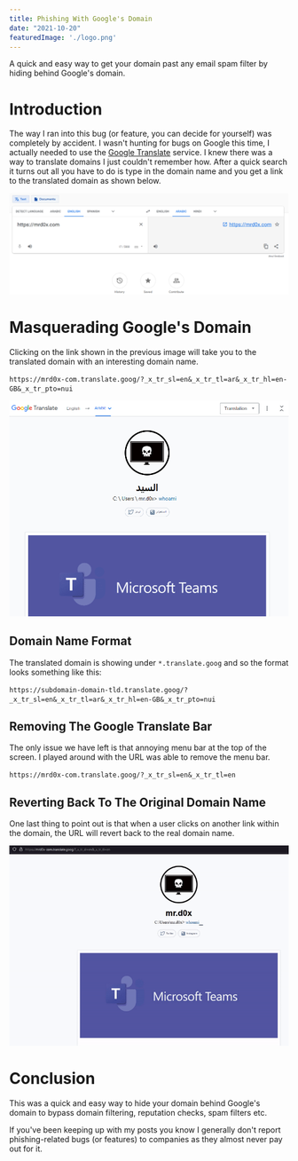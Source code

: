 ```yaml
---
title: Phishing With Google's Domain
date: "2021-10-20"
featuredImage: './logo.png'
---
```


A quick and easy way to get your domain past any email spam filter by hiding behind Google's domain.<!-- end --> 

# Introduction

The way I ran into this bug (or feature, you can decide for yourself) was completely by accident. I wasn't hunting for bugs on Google this time, I actually needed to use the <a href="https://translate.google.com">Google Translate</a> service. I knew there was a way to translate domains I just couldn't remember how. After a quick search it turns out all you have to do is type in the domain name and you get a link to the translated domain as shown below.

![Translate-Domain](./translate-domain.png)

# Masquerading Google's Domain

Clicking on the link shown in the previous image will take you to the translated domain with an interesting domain name.


`https://mrd0x-com.translate.goog/?_x_tr_sl=en&_x_tr_tl=ar&_x_tr_hl=en-GB&_x_tr_pto=nui`

![Translated-Domain](./translated-domain-2.png)

## Domain Name Format

The translated domain is showing under `*.translate.goog` and so the format looks something like this:

`https://subdomain-domain-tld.translate.goog/?_x_tr_sl=en&_x_tr_tl=ar&_x_tr_hl=en-GB&_x_tr_pto=nui`

## Removing The Google Translate Bar

The only issue we have left is that annoying menu bar at the top of the screen. I played around with the URL was able to remove the menu bar.

`https://mrd0x-com.translate.goog/?_x_tr_sl=en&_x_tr_tl=en`

## Reverting Back To The Original Domain Name

One last thing to point out is that when a user clicks on another link within the domain, the URL will revert back to the real domain name.

![Demo](./demo.gif)

# Conclusion

This was a quick and easy way to hide your domain behind Google's domain to bypass domain filtering, reputation checks, spam filters etc.

If you've been keeping up with my posts you know I generally don't report phishing-related bugs (or features) to companies as they almost never pay out for it.
